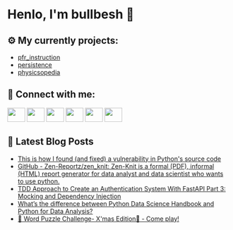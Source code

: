 # Henlo, I'm bullbesh 👋

## ⚙️ My currently projects:
- [pfr_instruction](https://github.com/bullbesh/pfr_instruction)
- [persistence](https://github.com/bullbesh/persistence)
- [physicsopedia](https://github.com/bullbesh/physicsopedia)

## 🔎 Connect with me:
[<img height="32" width="40" src="https://cdn.jsdelivr.net/npm/simple-icons@v5/icons/telegram.svg" />](https://t.me/bullbesh)
[<img height="32" width="40" src="https://cdn.jsdelivr.net/npm/simple-icons@v5/icons/vk.svg" />](https://vk.com/bullbesh)
[<img height="32" width="40" src="https://cdn.jsdelivr.net/npm/simple-icons@v5/icons/twitter.svg" />](https://twitter.com/bullbesh1)
[<img height="32" width="40" src="https://cdn.jsdelivr.net/npm/simple-icons@v5/icons/instagram.svg" />](https://www.instagram.com/bullbesh)
[<img height="32" width="40" src="https://cdn.jsdelivr.net/npm/simple-icons@v5/icons/reddit.svg" />](https://www.reddit.com/user/bullbesh)
[<img height="32" width="40" src="https://cdn.jsdelivr.net/npm/simple-icons@v5/icons/youtube.svg" />](https://www.youtube.com/channel/UCtfjRs6uzgq5mfm8S06WTcg)

## 📕 Latest Blog Posts
<!-- BLOG-POST-LIST:START -->
- [This is how I found &lpar;and fixed&rpar; a vulnerability in Python&#39;s source code](https://www.reddit.com/r/Python/comments/ro6i49/this_is_how_i_found_and_fixed_a_vulnerability_in/)
- [GitHub - Zen-Reportz/zen_knit: Zen-Knit is a formal &lpar;PDF&rpar;, informal &lpar;HTML&rpar; report generator for data analyst and data scientist who wants to use python.](https://www.reddit.com/r/Python/comments/ro6d1i/github_zenreportzzen_knit_zenknit_is_a_formal_pdf/)
- [TDD Approach to Create an Authentication System With FastAPI Part 3: Mocking and Dependency Injection](https://www.reddit.com/r/Python/comments/ro4i0a/tdd_approach_to_create_an_authentication_system/)
- [What’s the difference between Python Data Science Handbook and Python for Data Analysis?](https://www.reddit.com/r/Python/comments/ro2fqf/whats_the_difference_between_python_data_science/)
- [🎅 Word Puzzle Challenge- X&#39;mas Edition🎄 - Come play!](https://www.reddit.com/r/Python/comments/ro0wl7/word_puzzle_challenge_xmas_edition_come_play/)
<!-- BLOG-POST-LIST:END -->

